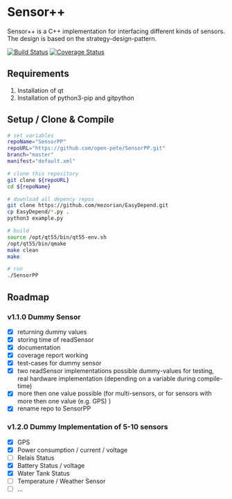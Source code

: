 # Sensor++
Sensor++ is a C++ implementation for interfacing different kinds of sensors. The design is based on the strategy-design-pattern. 

[![Build Status](https://travis-ci.org/open-pete/SensorPP.svg?branch=development)](https://travis-ci.org/open-pete/SensorPP) [![Coverage Status](https://coveralls.io/repos/github/open-pete/SensorPP/badge.svg?branch=development)](https://coveralls.io/github/open-pete/SensorPP?branch=development)

## Requirements 

 1. Installation of qt
 2. Installation of python3-pip and gitpython

## Setup / Clone & Compile 

```bash
# set variables
repoName="SensorPP"
repoURL="https://github.com/open-pete/SensorPP.git"
branch="master"
manifest="default.xml"

# clone this repository
git clone ${repoURL}
cd ${repoName}

# download all depency repos
git clone https://github.com/mezorian/EasyDepend.git
cp EasyDepend/*.py .
python3 example.py

# build
source /opt/qt55/bin/qt55-env.sh
/opt/qt55/bin/qmake
make clean
make

# run
./SensorPP

```

## Roadmap

### v1.1.0 Dummy Sensor
- [x] returning dummy values
- [x] storing time of readSensor
- [x] documentation
- [x] coverage report working
- [x] test-cases for dummy sensor
- [x] two readSensor implementations possible dummy-values for testing, real hardware implementation (depending on a variable during compile-time)
- [x] more then one value possible (for multi-sensors, or for sensors with more then one value (e.g. GPS) )
- [x] rename repo to SensorPP

### v1.2.0 Dummy Implementation of 5-10 sensors
- [x] GPS
- [x] Power consumption / current / voltage
- [ ] Relais Status
- [x] Battery Status / voltage
- [x] Water Tank Status
- [ ] Temperature / Weather Sensor
- [ ] ...
